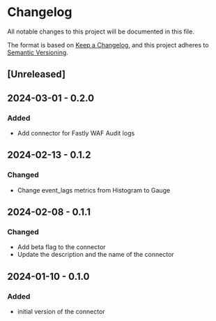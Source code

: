 # Changelog

All notable changes to this project will be documented in this file.

The format is based on [Keep a Changelog](https://keepachangelog.com/en/1.0.0/),
and this project adheres to [Semantic Versioning](https://semver.org/spec/v2.0.0.html).

## [Unreleased]

## 2024-03-01 - 0.2.0

### Added

- Add connector for Fastly WAF Audit logs

## 2024-02-13 - 0.1.2

### Changed

- Change event_lags metrics from Histogram to Gauge

## 2024-02-08 - 0.1.1

### Changed

- Add beta flag to the connector
- Update the description and the name of the connector

## 2024-01-10 - 0.1.0

### Added

- initial version of the connector
